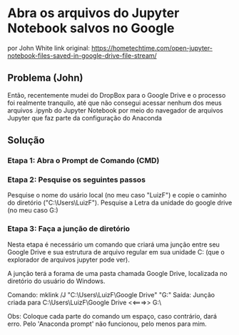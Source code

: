 # Abra os arquivos do Jupyter Notebook salvos no Google

por John White
link original: https://hometechtime.com/open-jupyter-notebook-files-saved-in-google-drive-file-stream/

## Problema (John)

Então, recentemente mudei do DropBox para o Google Drive e o processo foi realmente tranquilo, 
até que não consegui acessar nenhum dos meus arquivos .ipynb do Jupyter Notebook por meio do navegador 
de arquivos Jupyter que faz parte da configuração do Anaconda

## Solução

### Etapa 1: Abra o Prompt de Comando (CMD) 

### Etapa 2: Pesquise os seguintes passos

Pesquise o nome do usário local (no meu caso "LuizF") e copie o caminho do diretório 
("C:\Users\LuizF"). Pesquise a Letra da unidade do google drive (no meu caso G:)

### Etapa 3: Faça a junção de diretório

Nesta etapa é necessário um comando que criará uma junção entre seu Google Drive e sua 
estrutura de arquivo regular em sua unidade C: (que o explorador de arquivos jupyter pode ver). 

A junção terá a forama de uma pasta chamada Google Drive, localizada no diretório do usuário do 
Windows.

Comando: mklink /J "C:\Users\LuizF\Google Drive" "G:\"
Saída: Junção criada para C:\Users\LuizF\Google Drive <<===>> G:\

Obs: Coloque cada parte do comando um espaço, caso contrário, dará erro. 
Pelo 'Anaconda prompt' não funcionou, pelo menos para mim.  